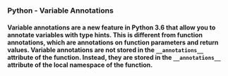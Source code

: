 ### Python - Variable Annotations

#### Variable annotations are a new feature in Python 3.6 that allow you to annotate variables with type hints. This is different from function annotations, which are annotations on function parameters and return values. Variable annotations are not stored in the `__annotations__` attribute of the function. Instead, they are stored in the `__annotations__` attribute of the local namespace of the function.